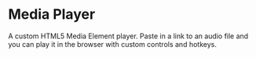 # Media Player

A custom HTML5 Media Element player. Paste in a link to an audio file and you can play it in the browser with custom controls and hotkeys.
